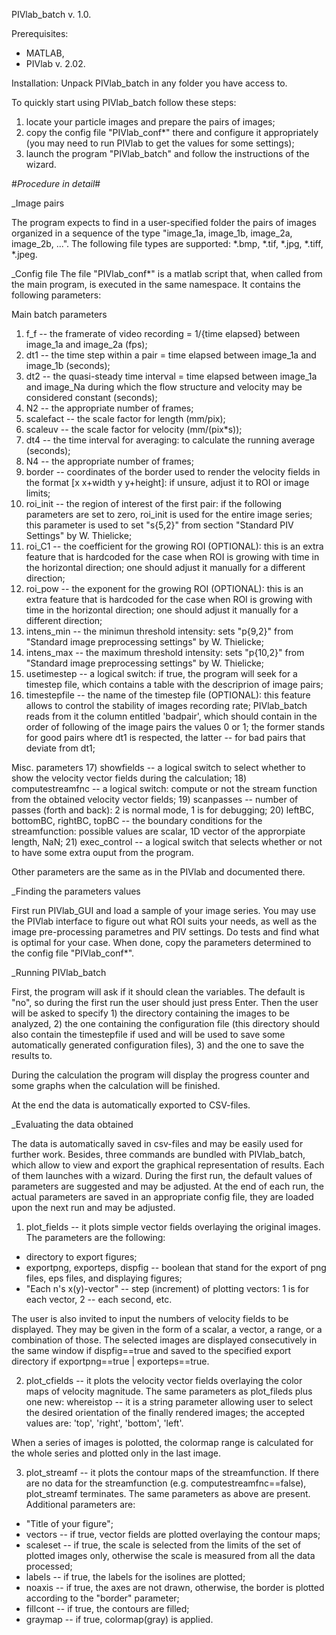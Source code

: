 PIVlab_batch v. 1.0.

Prerequisites:
- MATLAB,
- PIVlab v. 2.02.

Installation:
Unpack PIVlab_batch in any folder you have access to.

To quickly start using PIVlab_batch follow these steps:
1) locate your particle images and prepare the pairs of images;
2) copy the config file "PIVlab_conf*" there and configure it appropriately (you may need to run PIVlab to get the values for some settings);
3) launch the program "PIVlab_batch" and follow the instructions of the wizard.

#_Procedure in detail_#

_Image pairs

The program expects to find in a user-specified folder the pairs of images organized in a sequence of the type "image_1a, image_1b, image_2a, image_2b, ...".
The following file types are supported: *.bmp, *.tif, *.jpg, *.tiff, *.jpeg.


_Config file
The file "PIVlab_conf*" is a matlab script that, when called from the main program, is executed in the same namespace.
It contains the following parameters:

Main batch parameters
1) f_f -- the framerate of video recording = 1/{time elapsed} between image_1a and image_2a (fps);
2) dt1 -- the time step within a pair = time elapsed between image_1a and image_1b (seconds);
3) dt2 -- the quasi-steady time interval = time elapsed between image_1a and image_Na during which the flow structure and velocity may be considered constant (seconds);
4) N2 -- the appropriate number of frames;
5) scalefact -- the scale factor for length (mm/pix);
6) scaleuv -- the scale factor for velocity (mm/(pix*s));
7) dt4 -- the time interval for averaging: to calculate the running average (seconds);
8) N4 -- the appropriate number of frames;
9) border -- coordinates of the border used to render the velocity fields in the format [x x+width y y+height]: if unsure, adjust it to ROI or image limits;
10) roi_init -- the region of interest of the first pair: if the following parameters are set to zero, roi_init is used for the entire image series; this parameter is used to set "s{5,2}" from section "Standard PIV Settings" by W. Thielicke;
11) roi_C1 -- the coefficient for the growing ROI (OPTIONAL): this is an extra feature that is hardcoded for the case when ROI is growing with time in the horizontal direction; one should adjust it manually for a different direction;
12) roi_pow -- the exponent for the growing ROI (OPTIONAL): this is an extra feature that is hardcoded for the case when ROI is growing with time in the horizontal direction; one should adjust it manually for a different direction;
13) intens_min -- the minimun threshold intensity: sets "p{9,2}" from "Standard image preprocessing settings" by W. Thielicke;
14) intens_max -- the maximum threshold intensity: sets "p{10,2}" from "Standard image preprocessing settings" by W. Thielicke;
15) usetimestep -- a logical switch: if true, the program will seek for a timestep file, which contains a table with the descriprion of image pairs;
16) timestepfile -- the name of the timestep file (OPTIONAL): this feature allows to control the stability of images recording rate; PIVlab_batch reads from it the column entitled 'badpair', which should contain in the order of following of the image pairs the values 0 or 1; the former stands for good pairs where dt1 is respected, the latter -- for bad pairs that deviate from dt1;

Misc. parameters
17) showfields -- a logical switch to select whether to show the velocity vector fields during the calculation;
18) computestreamfnc -- a logical switch: compute or not the stream function from the obtained velocity vector fields;
19) scanpasses -- number of passes (forth and back): 2 is normal mode, 1 is for debugging;
20) leftBC, bottomBC, rightBC, topBC -- the boundary conditions for the streamfunction: possible values are scalar, 1D vector of the approrpiate length, NaN;
21) exec_control -- a logical switch that selects whether or not to have some extra ouput from the program.

Other parameters are the same as in the PIVlab and documented there.


_Finding the parameters values

First run PIVlab_GUI and load a sample of your image series. You may use the PIVlab interface to figure out what ROI suits your needs, as well as the image pre-processing parametres and PIV settings. Do tests and find what is optimal for your case.
When done, copy the parameters determined to the config file "PIVlab_conf*".


_Running PIVlab_batch

First, the program will ask if it should clean the variables. The default is "no", so during the first run the user should just press Enter.
Then the user will be asked to specify 1) the directory containing the images to be analyzed, 2) the one containing the configuration file (this directory should also contain the timestepfile if used and will be used to save some automatically generated configuration files), 3) and the one to save the results to.

During the calculation the program will display the progress counter and some graphs when the calculation will be finished.

At the end the data is automatically exported to CSV-files.


_Evaluating the data obtained

The data is automatically saved in csv-files and may be easily used for further work.
Besides, three commands are bundled with PIVlab_batch, which allow to view and export the graphical representation of results.
Each of them launches with a wizard. During the first run, the default values of parameters are suggested and may be adjusted.
At the end of each run, the actual parameters are saved in an appropriate config file, they are loaded upon the next run and may be adjusted.

1) plot_fields -- it plots simple vector fields overlaying the original images.
The parameters are the following:
- directory to export figures;
- exportpng, exporteps, dispfig -- boolean that stand for the export of png files, eps files, and displaying figures;
- "Each n's x(y)-vector" -- step (increment) of plotting vectors: 1 is for each vector, 2 -- each second, etc.

The user is also invited to input the numbers of velocity fields to be displayed. They may be given in the form of a scalar, a vector, a range, or a combination of those.
The selected images are displayed consecutively in the same window if dispfig==true and saved to the specified export directory if exportpng==true | exporteps==true.

2) plot_cfields -- it plots the velocity vector fields overlaying the color maps of velocity magnitude.
The same parameters as plot_fileds plus one new:
whereistop -- it is a string parameter allowing user to select the desired orientation of the finally rendered images; the accepted values are: 'top', 'right', 'bottom', 'left'.

When a series of images is polotted, the colormap range is calculated for the whole series and plotted only in the last image.

3) plot_streamf -- it plots the contour maps of the streamfunction.
If there are no data for the streamfunction (e.g. computestreamfnc==false), plot_streamf terminates.
The same parameters as above are present.
Additional parameters are:
- "Title of your figure";
- vectors -- if true, vector fields are plotted overlaying the contour maps;
- scaleset -- if true, the scale is selected from the limits of the set of plotted images only, otherwise the scale is measured from all the data processed;
- labels -- if true, the labels for the isolines are plotted;
- noaxis -- if true, the axes are not drawn, otherwise, the border is plotted according to the "border" parameter;
- fillcont -- if true, the contours are filled;
- graymap -- if true, colormap(gray) is applied.

